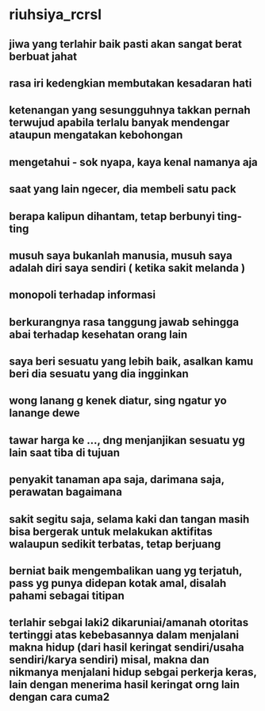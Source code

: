 # riuhsiya_rcrsl
## jiwa yang terlahir baik pasti akan sangat berat berbuat jahat
## rasa iri kedengkian membutakan kesadaran hati
## ketenangan yang sesungguhnya takkan pernah terwujud apabila terlalu banyak mendengar ataupun mengatakan kebohongan
## mengetahui - sok nyapa, kaya kenal namanya aja
## saat yang lain ngecer, dia membeli satu pack
## berapa kalipun dihantam, tetap berbunyi ting-ting
## musuh saya bukanlah manusia, musuh saya adalah diri saya sendiri ( ketika sakit melanda )
## monopoli terhadap informasi
## berkurangnya rasa tanggung jawab sehingga abai terhadap kesehatan orang lain
## saya beri sesuatu yang lebih baik, asalkan kamu beri dia sesuatu yang dia ingginkan

## wong lanang g kenek diatur, sing ngatur yo lanange dewe

## tawar harga ke ..., dng menjanjikan sesuatu yg lain saat tiba di tujuan

## penyakit tanaman apa saja, darimana saja, perawatan bagaimana

## sakit segitu saja, selama kaki dan tangan masih bisa bergerak untuk melakukan aktifitas walaupun sedikit terbatas, tetap berjuang

## berniat baik mengembalikan uang yg terjatuh, pass yg punya didepan kotak amal, disalah pahami sebagai titipan

## terlahir sebgai laki2 dikaruniai/amanah otoritas tertinggi atas kebebasannya dalam menjalani makna hidup (dari hasil keringat sendiri/usaha sendiri/karya sendiri) misal, makna dan nikmanya menjalani hidup sebgai perkerja keras, lain dengan menerima hasil keringat orng lain dengan cara cuma2

##

##

##

##

##

